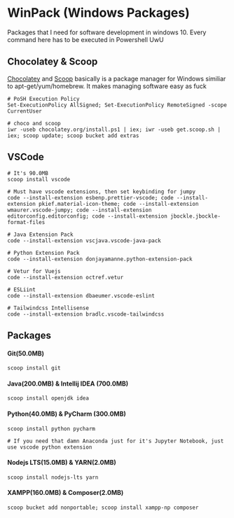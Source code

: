 

# WinPack (Windows Packages)
Packages that I need for software development in windows 10. Every command here has to be executed in Powershell UwU

## Chocolatey & Scoop
[Chocolatey](https://chocolatey.org/) and [Scoop](https://github.com/lukesampson/scoop/wiki) basically is a package manager for Windows similiar to apt-get/yum/homebrew. It makes managing software easy as fuck

    # PoSH Execution Policy
    Set-ExecutionPolicy AllSigned; Set-ExecutionPolicy RemoteSigned -scope CurrentUser
    
    # choco and scoop
    iwr -useb chocolatey.org/install.ps1 | iex; iwr -useb get.scoop.sh | iex; scoop update; scoop bucket add extras
    
## VSCode
    # It's 90.0MB
    scoop install vscode

    # Must have vscode extensions, then set keybinding for jumpy
    code --install-extension esbenp.prettier-vscode; code --install-extension pkief.material-icon-theme; code --install-extension wmaurer.vscode-jumpy; code --install-extension editorconfig.editorconfig; code --install-extension jbockle.jbockle-format-files
    
    # Java Extension Pack
    code --install-extension vscjava.vscode-java-pack
    
    # Python Extension Pack
    code --install-extension donjayamanne.python-extension-pack
    
    # Vetur for Vuejs 
    code --install-extension octref.vetur
    
    # ESLiint
    code --install-extension dbaeumer.vscode-eslint
    
    # Tailwindcss Intellisense
    code --install-extension bradlc.vscode-tailwindcss

## Packages
#### Git(50.0MB)
    scoop install git
#### Java(200.0MB) & Intellij IDEA (700.0MB)
    scoop install openjdk idea
#### Python(40.0MB) & PyCharm (300.0MB)
    scoop install python pycharm

    # If you need that damn Anaconda just for it's Jupyter Notebook, just use vscode python extension
#### Nodejs LTS(15.0MB) & YARN(2.0MB)
    scoop install nodejs-lts yarn
#### XAMPP(160.0MB) & Composer(2.0MB)
    scoop bucket add nonportable; scoop install xampp-np composer
    

